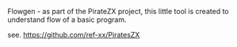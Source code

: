 Flowgen - as part of the PirateZX project, this little tool is created to understand flow of a basic program.

see. https://github.com/ref-xx/PiratesZX

